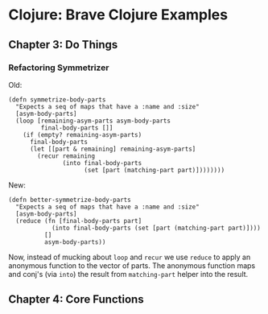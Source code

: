 # Clojure: Brave Clojure Examples

## Chapter 3: Do Things

### Refactoring Symmetrizer

Old:

```
(defn symmetrize-body-parts
  "Expects a seq of maps that have a :name and :size"
  [asym-body-parts]
  (loop [remaining-asym-parts asym-body-parts
         final-body-parts []]
    (if (empty? remaining-asym-parts)
      final-body-parts
      (let [[part & remaining] remaining-asym-parts]
        (recur remaining
               (into final-body-parts
                     (set [part (matching-part part)])))))))
```

New:

```
(defn better-symmetrize-body-parts
  "Expects a seq of maps that have a :name and :size"
  [asym-body-parts]
  (reduce (fn [final-body-parts part]
            (into final-body-parts (set [part (matching-part part)])))
          []
          asym-body-parts))
```

Now, instead of mucking about `loop` and `recur` we use `reduce` to apply an anonymous function to the vector of parts. The anonymous function maps and conj's (via `into`) the result from `matching-part` helper into the result.

## Chapter 4: Core Functions

